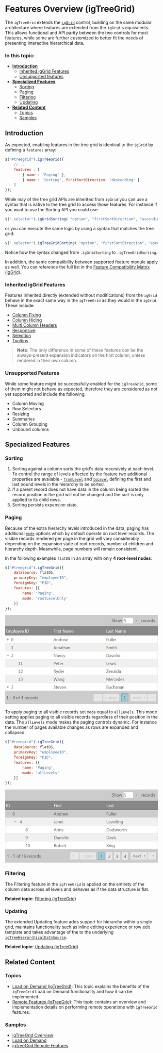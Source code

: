 ﻿
<!--
|metadata|
{
    "fileName": "igtreegrid-features-overview",
    "controlName": ["igTreeGrid"],
    "tags": ["Grids", "Getting Started"]
}
|metadata|
-->

# Features Overview (igTreeGrid)

The `igTreeGrid` extends the [`igGrid`](igGrid-Overview.html "igGrid Overview") control, building on the same modular architecture where  features are extended from the `igGrid`'s equivalents. This allows functional and API parity between the two controls for most features, while some are further customized to better fit the needs of presenting interactive hierarchical data.


### In this topic:

- [**Introduction**](#introduction)
	- [Inherited igGrid Features](#inherited-features)
	- [Unsupported features](#unsupported-features)
- [**Specialized Features**](#specialized-features)
	- [Sorting](#sorting)
	- [Paging](#paging)
	- [Filtering](#filtering)
	- [Updating](#updating)
-   [**Related Content**](#related-content)
    -   [Topics](#topics)
    -   [Samples](#samples)


## <a id="introduction"></a> Introduction

As expected, enabling features in the tree grid is identical to the `igGrid` by defining a `features` array:

```js
$("#treegrid").igTreeGrid({
	//... 
	features : [
		{ name : 'Paging' },
		{ name : 'Sorting', firstSortDirection: 'descending' }
	]
});
```

While may of the tree grid APIs are inherited from `igGrid` you can use a syntax that is native to the tree grid to access those features. For instance if you want to use the Sorting API you could use:

```js
$(".selector").igGridSorting( "option", "firstSortDirection", "ascending");
```

or you can execute the same logic by using a syntax that matches the tree grid:

```js
$(".selector").igTreeGridSorting( "option", "firstSortDirection", "ascending");
```

Notice how the syntax changed from `.igGridSorting` to `.igTreeGridSorting`.

In addition, the same compatibility between supported feature module apply as well. You can reference the full list in the [Feature Compatibility Matrix (igGrid)](Feature-Compatibility-Matrix%28igGrid%29.html "Feature Compatibility Matrix (igGrid)").

### <a id="inherited-features"></a> Inherited igGrid Features
Features inherited directly (extended without modifications) from the `igGrid` behave in the exact same way in the `igTreeGrid` as they would in the `igGrid`. These include:

-	[Column Fixing](igGrid-ColumnFixing-Overview.html "Column Fixing Overview")
-	[Column Hiding](igGrid-Column-Hiding.html "Column Hiding")
-	[Multi Column Headers](igGrid-MultiColumnHeaders-MultiColumnHeaders.html "Multi-Column Headers Overview")
-	[Responsive](igGrid-Responsive-Web-Design-Mode-LandingPage.html "Responsive Web Design /RWD/ Mode")
-	[Selection](igGrid-Selection-Overview.html "Selection Overview")
-	[Tooltips](igGrid-Tooltips.html "Tooltips")

> **Note:** The only difference in some of these features can be the always-present expansion indicators on the first column, unless rendered in their own column.

### <a id="unsupported-features"></a> Unsupported Features

While some feature might be successfully enabled for the `igTreeGrid`, some of them might not behave as expected, therefore they are considered as not yet supported and include the following:

- Column Moving
- Row Selectors
- Resizing
- Summaries
- Column Grouping
- Unbound columns

## <a id="specialized-features"></a> Specialized Features

### <a id="sorting"></a> Sorting

1.	Sorting against a column sorts the grid's data recursively at each level. To control the range of levels affected by the feature two additional properties are available - [`fromLevel`](%%jQueryApiUrl%%/ui.igtreegridsorting#options:fromLevel) and [`toLevel`](%%jQueryApiUrl%%/ui.igtreegridsorting#options:toLevel) defining the first and last bound levels in the hierarchy to be sorted.
2.	If a parent record does not have data in the column being sorted the record position in the grid will not be changed and the sort is only applied to its child rows.
3.	Sorting persists expansion state.


### <a id="paging"></a> Paging

Because of the extra hierarchy levels introduced in the data, paging has additional [`mode`](%%jQueryApiUrl%%/ui.igtreegridpaging#options:mode) options which by default operate on root level records. The visible records rendered per page in the grid will vary considerably depending on the  expansion state of root records, number of children and hierarchy depth. Meanwhile, page numbers will remain consistent.

In the following examples `flatDS` in an array with only **4 root-level nodes**:

```js
$("#treegrid").igTreeGrid({
	dataSource: flatDS,
	primaryKey: "employeeID",
	foreignKey: "PID", 
	features: [{
		name: 'Paging',
		mode: 'rootLevelOnly'
	}]
});
```

![igTreeGrid root only paging](images/igtreegrid-paging-rootlevelonly.png "Tree Grid with paging mode 'rootLevelOnly'")

To apply paging to all visible records set `mode` equal to `allLevels`. This mode setting applies paging to all visible records regardless of their position in the data. The `allLevels` mode makes the paging controls dynamic. For instance the number of pages available changes as rows are expanded and collapsed.

```js
$("#treegrid").igTreeGrid({
	dataSource: flatDS,
	primaryKey: "employeeID",
	foreignKey: "PID", 
	features: [{
		name: 'Paging',
		mode: 'allLevels'
	}]
});
```

![igTreeGrid all levels paging](images/igtreegrid-paging-alllevels.png "Tree Grid with paging mode 'allLevels'")


### <a id="filtering"></a> Filtering

The Filtering feature in the `igTreeGrid` is applied on the entirety of the column data across all levels and behaves as if the data structure is flat.

**Related topic:** [Filtering (igTreeGrid)](igTreeGrid-Filtering.html)


### <a id="updating"></a> Updating

The extended Updating feature adds support for hierarchy within a single grid, maintains functionality such as inline editing experience or row edit template and takes advantage of the to the underlying [`igTreeHierarchicalDataSource`](%%jQueryApiUrl%%/ig.treehierarchicaldatasource).

**Related topic:** [Updating (igTreeGrid)](igTreeGrid-Updating.html)


## <a id="related-content"></a> Related Content

### <a id="topics"></a> Topics
-   [Load on Demand (igTreeGrid)](igTreeGrid-Load-On-Demand.html): This topic explains the benefits of the `igTreeGrid` Load on Demand functionality and how it can be implemented.
-	[Remote Features (igTreeGrid)](igTreeGrid-Remote-Features.html): This topic contains an overview and implementation details on performing remote operations with `igTreeGrid` features.

### <a id="samples"></a> Samples
- [igTreeGrid Overview](%%SamplesUrl%%/tree-grid/overview)
- [Load on Demand](%%SamplesUrl%%/tree-grid/load-on-demand)
- [igTreeGrid Remote Features](%%SamplesUrl%%/tree-grid/remote-features)

